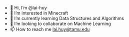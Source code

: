 - 👋 Hi, I’m @lai-huy
- 👀 I’m interested in Minecraft
- 🌱 I’m currently learning Data Structures and Algorithms
- 💞️ I’m looking to collaborate on Machine Learning
- 📫 How to reach me lai.huy@tamu.edu
